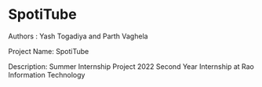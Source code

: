 # SpotiTube

Authors : 
Yash Togadiya and
Parth Vaghela

Project Name:
SpotiTube

Description:
Summer Internship Project 2022
Second Year Internship at Rao Information Technology
